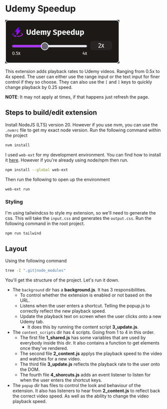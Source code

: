 # Udemy Speedup

![UdemySpeedup Extension](./imgs/extension.png)

This extension adds playback rates to Udemy videos. Ranging from 0.5x to 4x speed.
The user can either use the range input or the text input for finer control if they so choose. They can also use the `[` and `]` keys to quickly change playback by 0.25 speed.

**NOTE**: It may not apply at times, if that happens just refresh the page.

## Steps to build/edit extension

Install NodeJS (LTS) version 20. However if you use nvm, you can use the `.nvmrc` file to get my exact node version. Run the following command within the project

```bash
nvm install
```

I used `web-ext` for my development environment. You can find how to install it [here](https://extensionworkshop.com/documentation/develop/getting-started-with-web-ext/). However if you're already using node/npm then run.

```bash
npm install --global web-ext
```

Then run the following to open up the environment

```bash
web-ext run
```

### Styling

I'm using tailwindcss to style my extension, so we'll need to generate the css. This will take the `input.css` and generates the `output.css`. Run the following command in the root project.

```bash
npm run tailwind
```

## Layout

Using the following command

```bash
tree -I ".git|node_modules"
```

You'll get the structure of the project. Let's run it down.

- The `background` dir has a **background.js**. It has 3 responsibilities.
  - To control whether the extension is enabled or not based on the URL.
  - Listens when the user enters a shortcut. Telling the popup.js to correctly reflect the new playback speed.
  - Update the playback text on screen when the user clicks onto a new Udemy tab.
    - It does this by running the content script **3_update.js**.
- The `content_scripts` dir has 4 scripts. Going from 1 to 4 in this order.
  - The first file **1_shared.js** has some variables that are used by everybody inside this dir. It also contains a function to get elements once they've rendered.
  - The second file **2_content.js** applys the playback speed to the video and watches for a new video.
  - The third file **3_update.js** reflects the playback rate to the user onto the DOM.
  - The fourth file **4_shorcuts.js** adds an event listener to listen for when the user enters the shortcut keys.
- The `popup` dir has files to control the look and behaviour of the extension. It also has listeners to hear from **2_content.js** to reflect back the correct video speed. As well as the ability to change the video playback speed.
